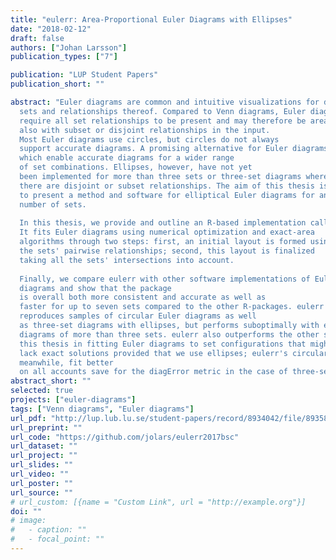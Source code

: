 ```yaml
---
title: "eulerr: Area-Proportional Euler Diagrams with Ellipses"
date: "2018-02-12"
draft: false
authors: ["Johan Larsson"]
publication_types: ["7"]

publication: "LUP Student Papers"
publication_short: ""

abstract: "Euler diagrams are common and intuitive visualizations for data involving
  sets and relationships thereof. Compared to Venn diagrams, Euler diagrams do not
  require all set relationships to be present and may therefore be area-proportional
  also with subset or disjoint relationships in the input.
  Most Euler diagrams use circles, but circles do not always
  support accurate diagrams. A promising alternative for Euler diagrams is ellipses,
  which enable accurate diagrams for a wider range
  of set combinations. Ellipses, however, have not yet
  been implemented for more than three sets or three-set diagrams where
  there are disjoint or subset relationships. The aim of this thesis is
  to present a method and software for elliptical Euler diagrams for any
  number of sets.
  
  In this thesis, we provide and outline an R-based implementation called eulerr.
  It fits Euler diagrams using numerical optimization and exact-area
  algorithms through two steps: first, an initial layout is formed using
  the sets' pairwise relationships; second, this layout is finalized
  taking all the sets' intersections into account.
  
  Finally, we compare eulerr with other software implementations of Euler
  diagrams and show that the package
  is overall both more consistent and accurate as well as
  faster for up to seven sets compared to the other R-packages. eulerr perfectly
  reproduces samples of circular Euler diagrams as well
  as three-set diagrams with ellipses, but performs suboptimally with elliptical
  diagrams of more than three sets. eulerr also outperforms the other software tested in
  this thesis in fitting Euler diagrams to set configurations that might
  lack exact solutions provided that we use ellipses; eulerr's circular diagrams,
  meanwhile, fit better
  on all accounts save for the diagError metric in the case of three-set diagrams."
abstract_short: ""
selected: true
projects: ["euler-diagrams"]
tags: ["Venn diagrams", "Euler diagrams"]
url_pdf: "http://lup.lub.lu.se/student-papers/record/8934042/file/8935805.pdf"
url_preprint: ""
url_code: "https://github.com/jolars/eulerr2017bsc"
url_dataset: ""
url_project: ""
url_slides: ""
url_video: ""
url_poster: ""
url_source: ""
# url_custom: [{name = "Custom Link", url = "http://example.org"}]
doi: ""
# image:
#   - caption: ""
#   - focal_point: ""
---
```

